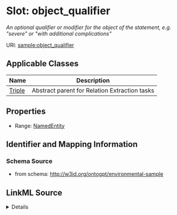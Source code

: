 # Slot: object_qualifier
_An optional qualifier or modifier for the object of the statement, e.g. "severe" or "with additional complications"_


URI: [sample:object_qualifier](http://w3id.org/ontogpt/environmental-sample/object_qualifier)



<!-- no inheritance hierarchy -->




## Applicable Classes

| Name | Description |
| --- | --- |
[Triple](Triple.md) | Abstract parent for Relation Extraction tasks






## Properties

* Range: [NamedEntity](NamedEntity.md)







## Identifier and Mapping Information







### Schema Source


* from schema: http://w3id.org/ontogpt/environmental-sample




## LinkML Source

<details>
```yaml
name: object_qualifier
description: An optional qualifier or modifier for the object of the statement, e.g.
  "severe" or "with additional complications"
from_schema: http://w3id.org/ontogpt/environmental-sample
rank: 1000
alias: object_qualifier
owner: Triple
domain_of:
- Triple
range: NamedEntity

```
</details>